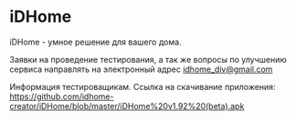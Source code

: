 # iDHome
iDHome - умное решение для вашего дома.

Заявки на проведение тестирования, а так же вопросы по улучшению сервиса направлять на электронный адрес idhome_div@gmail.com

Информация тестироващикам. Ссылка на скачивание приложения: https://github.com/idhome-creator/iDHome/blob/master/iDHome%20v1.92%20(beta).apk
